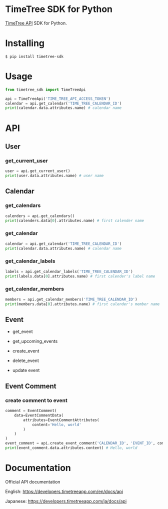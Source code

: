 # TimeTree SDK for Python

[TimeTree API](https://developers.timetreeapp.com/en/docs/api) SDK for Python.

# Installing

```
$ pip install timetree-sdk
```

# Usage

```python
from timetree_sdk import TimeTreeApi

api = TimeTreeApi('TIME_TREE_API_ACCESS_TOKEN')
calendar = api.get_calendar('TIME_TREE_CALENDAR_ID')
print(calendar.data.attributes.name) # calendar name
```

# API

## User

### get_current_user

```python
user = api.get_current_user()
print(user.data.attributes.name) # user name
```

## Calendar

### get_calendars

```python
calenders = api.get_calendars()
print(calenders.data[0].attributes.name) # first calender name
```

### get_calendar

```python
calendar = api.get_calendar('TIME_TREE_CALENDAR_ID')
print(calendar.data.attributes.name) # calendar name
```

### get_calendar_labels

```python
labels = api.get_calendar_labels('TIME_TREE_CALENDAR_ID')
print(labels.data[0].attributes.name) # first calender's label name
```

### get_calendar_members

```python
members = api.get_calendar_members('TIME_TREE_CALENDAR_ID')
print(members.data[0].attributes.name) # first calender's member name
```

## Event

- get_event

- get_upcoming_events

- create_event

- delete_event

- update event

## Event Comment

### create comment to event

```python
comment = EventComment(
    data=EventCommentData(
        attributes=EventCommentAttributes(
            content='Hello, world'
        )
    )
)
event_comment = api.create_event_comment('CALENDAR_ID', 'EVENT_ID', comment)
print(event_comment.data.attributes.content) # Hello, world
```

# Documentation

Official API documentation

English: https://developers.timetreeapp.com/en/docs/api

Japanese: https://developers.timetreeapp.com/ja/docs/api
